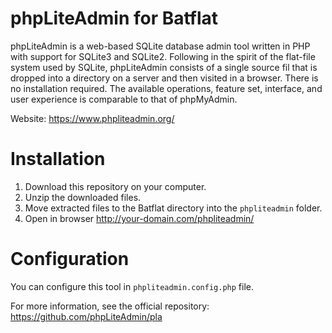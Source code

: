 # phpLiteAdmin for Batflat
phpLiteAdmin is a web-based SQLite database admin tool written in PHP with support for SQLite3 and SQLite2. Following in the spirit of the flat-file system used by SQLite, phpLiteAdmin consists of a single source fil that is dropped into a directory on a server and then visited in a browser. There is no installation required. The available operations, feature set, interface, and user experience is comparable to that of phpMyAdmin.

Website: https://www.phpliteadmin.org/

# Installation
1. Download this repository on your computer.
2. Unzip the downloaded files.
3. Move extracted files to the Batflat directory into the `phpliteadmin` folder.
4. Open in browser http://your-domain.com/phpliteadmin/

# Configuration
You can configure this tool in `phpliteadmin.config.php` file.

For more information, see the official repository: https://github.com/phpLiteAdmin/pla
